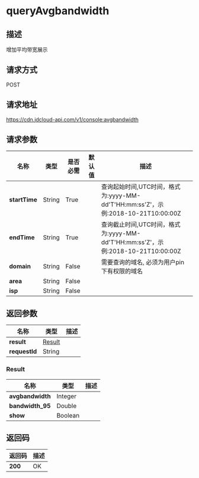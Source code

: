 # queryAvgbandwidth


## 描述
增加平均带宽展示

## 请求方式
POST

## 请求地址
https://cdn.jdcloud-api.com/v1/console:avgbandwidth


## 请求参数
|名称|类型|是否必需|默认值|描述|
|---|---|---|---|---|
|**startTime**|String|True| |查询起始时间,UTC时间，格式为:yyyy-MM-dd'T'HH:mm:ss'Z'，示例:2018-10-21T10:00:00Z|
|**endTime**|String|True| |查询截止时间,UTC时间，格式为:yyyy-MM-dd'T'HH:mm:ss'Z'，示例:2018-10-21T10:00:00Z|
|**domain**|String|False| |需要查询的域名, 必须为用户pin下有权限的域名|
|**area**|String|False| | |
|**isp**|String|False| | |


## 返回参数
|名称|类型|描述|
|---|---|---|
|**result**|[Result](#result)| |
|**requestId**|String| |

### <div id="Result">Result</div>
|名称|类型|描述|
|---|---|---|
|**avgbandwidth**|Integer| |
|**bandwidth_95**|Double| |
|**show**|Boolean| |

## 返回码
|返回码|描述|
|---|---|
|**200**|OK|
